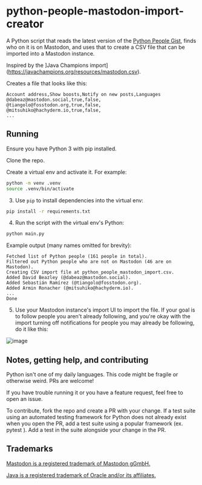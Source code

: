 # python-people-mastodon-import-creator

A Python script that reads the latest version of the [Python People Gist](https://gist.github.com/samuelcolvin/1743d8919acb465c1fbbcea2c3cdaf3e), finds who on it is on Mastodon, and uses that to create a CSV file that can be imported into a Mastodon instance.

Inspired by the ]Java Champions import](https://javachampions.org/resources/mastodon.csv).

Creates a file that looks like this:

```csv
Account address,Show boosts,Notify on new posts,Languages
@dabeaz@mastodon.social,true,false,
@tiangolo@fosstodon.org,true,false,
@mitsuhiko@hachyderm.io,true,false,
...
```

## Running

Ensure you have Python 3 with pip installed.

Clone the repo.

Create a virtual env and activate it. For example:

```bash
python -m venv .venv
source .venv/bin/activate
```

3) Use `pip` to install dependencies into the virtual env:

```bash
pip install -r requirements.txt
```

4) Run the script with the virtual env's Python:

```bash
python main.py
```

Example output (many names omitted for brevity):

```
Fetched list of Python people (161 people in total).
Filtered out Python people who are not on Mastodon (46 are on Mastodon).
Creating CSV import file at python_people_mastodon_import.csv.
Added David Beazley (@dabeaz@mastodon.social).
Added Sebastián Ramírez (@tiangolo@fosstodon.org).
Added Armin Ronacher (@mitsuhiko@hachyderm.io).
...
Done
```

5) Use your Mastodon instance's import UI to import the file. If your goal is to follow people you aren't already following, and you're okay with the import turning off notifications for people you may already be following, do it like this:

![image](https://user-images.githubusercontent.com/7719209/209893094-bbd2a87f-7bf9-449c-a51d-01d37ef858c4.png)

## Notes, getting help, and contributing

Python isn't one of my daily languages. This code might be fragile or otherwise weird. PRs are welcome!

If you have trouble running it or you have a feature request, feel free to open an issue.

To contribute, fork the repo and create a PR with your change. If a test suite using an automated testing framework for Python does not already exist when you open the PR, add a test suite using a popular framework (ex. pytest ). Add a test in the suite alongside your change in the PR.

## Trademarks

[Mastodon is a registered trademark of Mastodon gGmbH.](https://joinmastodon.org/trademark)

[Java is a registered trademark of Oracle and/or its affiliates.](https://www.oracle.com/legal/trademarks.html)
